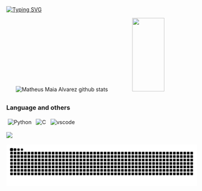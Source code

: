 ## 
[![Typing SVG](https://readme-typing-svg.herokuapp.com/?color=3d85c6&size=35&center=true&vCenter=true&width=1000&lines=Hi,+my+name+is+Matheus+Diniz+Fernandes;I'm+18+years+old;I+from+Brazil,+RN;Information+Systems+Student;Be+Welcome!+:%29)](https://git.io/typing-svg)

<div align="center">  
  <img width="49%" height="195px" src="https://github-readme-stats.vercel.app/api?username=matheusdnf&show_icons=true&count_private=true&hide_border=true&title_color=3d85c6&icon_color=3d85c6&text_color=c9d1d9&bg_color=0d1117&rank_icon=github" alt="Matheus Maia Alvarez github stats" /> 
  <img width="41%" height="195px" src="https://github-readme-stats.vercel.app/api/top-langs/?username=matheusdnf&layout=compact&hide_border=true&title_color=3d85c6&text_color=c9d1d9&bg_color=0d1117" />
</div>

## 


  
### Language and others
<p align="left">
	<img title="Python" alt="Python" src="https://user-images.githubusercontent.com/25181517/183423507-c056a6f9-1ba8-4312-a350-19bcbc5a8697.png" width="40" height="40" style="vertical-align:down; margin:4px"/>
 	<img title="C" alt="C" src="https://user-images.githubusercontent.com/25181517/192106070-46255bcf-65e6-4c6b-a296-bf8d0d8fb2a7.png" width="40" height="40" style="vertical-align:down; margin:4px"/>
  	<img title="vscode" alt="vscode" src="https://user-images.githubusercontent.com/25181517/192108891-d86b6220-e232-423a-bf5f-90903e6887c3.png" width="40" height="40" style="vertical-align:down; margin:4px"/>

<a href = "mailto:matheusdiniz870@gmail.com"><img src="https://img.shields.io/badge/-Gmail-%23333?style=for-the-badge&logo=gmail&logoColor=red" target="_white"></a>


<picture>
  <source media="(prefers-color-scheme: dark)" srcset="https://raw.githubusercontent.com/Matheusdnf/Matheusdnf/output/github-contribution-grid-snake-dark.svg">
  <source media="(prefers-color-scheme: light)" srcset="https://raw.githubusercontent.com/Matheusdnf/Matheusdnf/output/github-contribution-grid-snake.svg">
  <img alt="github contribution grid snake animation" src="https://raw.githubusercontent.com/Matheusdnf/Matheusdnf/output/github-contribution-grid-snake.svg">
</picture>
